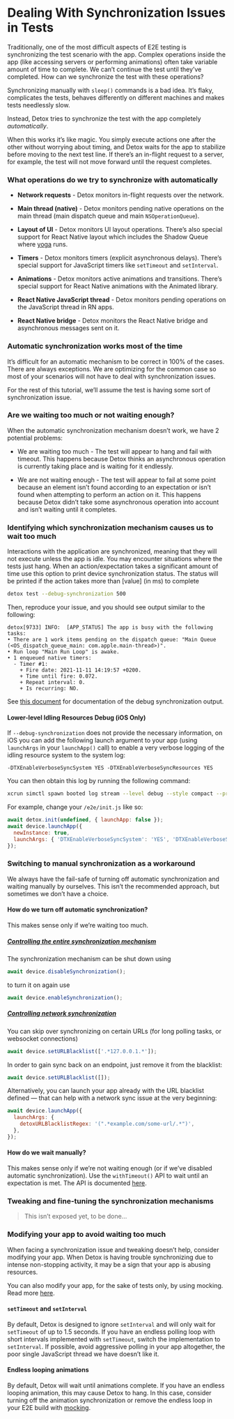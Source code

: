 # Dealing With Synchronization Issues in Tests

<!-- markdownlint-configure-file { "header-increment": 0 } -->

Traditionally, one of the most difficult aspects of E2E testing is synchronizing the test scenario with the app. Complex operations inside the app (like accessing servers or performing animations) often take variable amount of time to complete. We can’t continue the test until they’ve completed. How can we synchronize the test with these operations?

Synchronizing manually with `sleep()` commands is a bad idea. It’s flaky, complicates the tests, behaves differently on different machines and makes tests needlessly slow.

Instead, Detox tries to synchronize the test with the app completely _automatically_.

When this works it’s like magic. You simply execute actions one after the other without worrying about timing, and Detox waits for the app to stabilize before moving to the next test line. If there’s an in-flight request to a server, for example, the test will not move forward until the request completes.

### What operations do we try to synchronize with automatically

- **Network requests** - Detox monitors in-flight requests over the network.

- **Main thread (native)** - Detox monitors pending native operations on the main thread (main dispatch queue and main `NSOperationQueue`).

- **Layout of UI** - Detox monitors UI layout operations. There’s also special support for React Native layout which includes the Shadow Queue where [yoga](https://github.com/facebook/yoga) runs.

- **Timers** - Detox monitors timers (explicit asynchronous delays). There’s special support for JavaScript timers like `setTimeout` and `setInterval`.

- **Animations** - Detox monitors active animations and transitions. There’s special support for React Native animations with the Animated library.

- **React Native JavaScript thread** - Detox monitors pending operations on the JavaScript thread in RN apps.

- **React Native bridge** - Detox monitors the React Native bridge and asynchronous messages sent on it.

### Automatic synchronization works most of the time

It’s difficult for an automatic mechanism to be correct in 100% of the cases. There are always exceptions. We are optimizing for the common case so most of your scenarios will not have to deal with synchronization issues.

For the rest of this tutorial, we’ll assume the test is having some sort of synchronization issue.

### Are we waiting too much or not waiting enough?

When the automatic synchronization mechanism doesn’t work, we have 2 potential problems:

- We are waiting too much - The test will appear to hang and fail with timeout. This happens because Detox thinks an asynchronous operation is currently taking place and is waiting for it endlessly.

- We are not waiting enough - The test will appear to fail at some point because an element isn’t found according to an expectation or isn’t found when attempting to perform an action on it. This happens because Detox didn’t take some asynchronous operation into account and isn’t waiting until it completes.

### Identifying which synchronization mechanism causes us to wait too much

Interactions with the application are synchronized, meaning that they will not execute unless the app is idle. You may encounter situations where the tests just hang.
When an action/expectation takes a significant amount of time use this option to print device synchronization status.
The status will be printed if the action takes more than \[value] (in ms) to complete

```bash
detox test --debug-synchronization 500
```

Then, reproduce your issue, and you should see output similar to the following:

```plain text
detox[9733] INFO:  [APP_STATUS] The app is busy with the following tasks:
• There are 1 work items pending on the dispatch queue: "Main Queue (<OS_dispatch_queue_main: com.apple.main-thread>)".
• Run loop "Main Run Loop" is awake.
• 1 enqueued native timers:
  - Timer #1:
    + Fire date: 2021-11-11 14:19:57 +0200.
    + Time until fire: 0.072.
    + Repeat interval: 0.
    + Is recurring: NO.
```

See [this document](https://github.com/wix/DetoxSync/blob/master/StatusDocumentation.md) for documentation of the debug synchronization output.

#### Lower-level Idling Resources Debug (iOS Only)

If `--debug-synchronization` does not provide the necessary information, on iOS you can add the following launch argument to your app (using `launchArgs` in your `launchApp()` call) to enable a very verbose logging of the idling resource system to the system log:

```plain text
-DTXEnableVerboseSyncSystem YES -DTXEnableVerboseSyncResources YES
```

You can then obtain this log by running the following command:

```bash
xcrun simctl spawn booted log stream --level debug --style compact --predicate "category=='SyncManager'"
```

For example, change your `/e2e/init.js` like so:

```js
await detox.init(undefined, { launchApp: false });
await device.launchApp({
  newInstance: true,
  launchArgs: { 'DTXEnableVerboseSyncSystem': 'YES', 'DTXEnableVerboseSyncResources': 'YES' }
});
```

### Switching to manual synchronization as a workaround

We always have the fail-safe of turning off automatic synchronization and waiting manually by ourselves. This isn’t the recommended approach, but sometimes we don’t have a choice.

#### How do we turn off automatic synchronization?

This makes sense only if we’re waiting too much.

##### [Controlling the entire synchronization mechanism](../api/device.md#devicedisablesynchronization)

The synchronization mechanism can be shut down using

```js
await device.disableSynchronization();
```

to turn it on again use

```js
await device.enableSynchronization();
```

##### [Controlling network synchronization](../api/device.md#deviceseturlblacklisturls)

You can skip over synchronizing on certain URLs (for long polling tasks, or websocket connections)

```js
await device.setURLBlacklist(['.*127.0.0.1.*']);
```

In order to gain sync back on an endpoint, just remove it from the blacklist:

```js
await device.setURLBlacklist([]);
```

Alternatively, you can launch your app already with the URL blacklist defined — that can help with a network sync issue at the very beginning:

```js
await device.launchApp({
  launchArgs: {
    detoxURLBlacklistRegex: '(".*example.com/some-url/.*")',
  },
});
```

#### How do we wait manually?

This makes sense only if we’re not waiting enough (or if we’ve disabled automatic synchronization). Use the `withTimeout()` API to wait until an expectation is met. The API is documented [here](../api/expect.md#withtimeouttimeout).

### Tweaking and fine-tuning the synchronization mechanisms

> This isn’t exposed yet, to be done...

### Modifying your app to avoid waiting too much

When facing a synchronization issue and tweaking doesn’t help, consider modifying your app. When Detox is having trouble synchronizing due to intense non-stopping activity, it may be a sign that your app is abusing resources.

You can also modify your app, for the sake of tests only, by using mocking. Read more [here](../guide/mocking.md).

#### `setTimeout` and `setInterval`

By default, Detox is designed to ignore `setInterval` and will only wait for `setTimeout` of up to 1.5 seconds. If you have an endless polling loop with short intervals implemented with `setTimeout`, switch the implementation to `setInterval`. If possible, avoid aggressive polling in your app altogether, the poor single JavaScript thread we have doesn’t like it.

#### Endless looping animations

By default, Detox will wait until animations complete. If you have an endless looping animation, this may cause Detox to hang. In this case, consider turning off the animation synchronization or remove the endless loop in your E2E build with [mocking](../guide/mocking.md).
